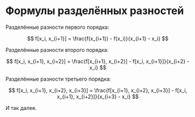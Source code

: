 ﻿# Формулы разделённых разностей

Разделённые разности первого порядка:

$$ f[x_i, x_{i+1}] = \frac{f(x_{i+1}) - f(x_i)}{x_{i+1} - x_i} $$

Разделённые разности второго порядка:

$$ f[x_i, x_{i+1}, x_{i+2}] = \frac{f[x_{i+1}, x_{i+2}] - f[x_i, x_{i+1}]}{x_{i+2} - x_i} $$

Разделённые разности третьего порядка:

$$ f[x_i, x_{i+1}, x_{i+2}, x_{i+3}] = \frac{f[x_{i+1}, x_{i+2}, x_{i+3}] - f[x_i, x_{i+1}, x_{i+2}]}{x_{i+3} - x_i} $$

И так далее.
